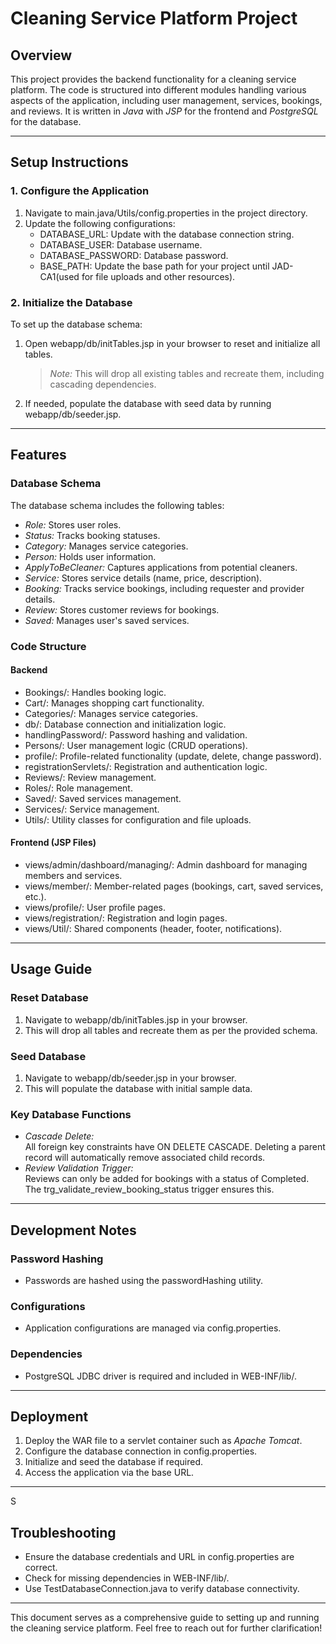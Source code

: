 # Cleaning Service Platform Project

## Overview
This project provides the backend functionality for a cleaning service platform. The code is structured into different modules handling various aspects of the application, including user management, services, bookings, and reviews. It is written in *Java* with *JSP* for the frontend and *PostgreSQL* for the database.

---

## Setup Instructions

### 1. Configure the Application
1. Navigate to main.java/Utils/config.properties in the project directory.
2. Update the following configurations:
   - DATABASE_URL: Update with the database connection string.
   - DATABASE_USER: Database username.
   - DATABASE_PASSWORD: Database password.
   - BASE_PATH: Update the base path for your project  until JAD-CA1\(used for file uploads and other resources).

### 2. Initialize the Database
To set up the database schema:
1. Open webapp/db/initTables.jsp in your browser to reset and initialize all tables.
   > *Note:* This will drop all existing tables and recreate them, including cascading dependencies.
2. If needed, populate the database with seed data by running webapp/db/seeder.jsp.

---

## Features

### Database Schema
The database schema includes the following tables:
- *Role:* Stores user roles.
- *Status:* Tracks booking statuses.
- *Category:* Manages service categories.
- *Person:* Holds user information.
- *ApplyToBeCleaner:* Captures applications from potential cleaners.
- *Service:* Stores service details (name, price, description).
- *Booking:* Tracks service bookings, including requester and provider details.
- *Review:* Stores customer reviews for bookings.
- *Saved:* Manages user's saved services.

### Code Structure
#### Backend
- Bookings/: Handles booking logic.
- Cart/: Manages shopping cart functionality.
- Categories/: Manages service categories.
- db/: Database connection and initialization logic.
- handlingPassword/: Password hashing and validation.
- Persons/: User management logic (CRUD operations).
- profile/: Profile-related functionality (update, delete, change password).
- registrationServlets/: Registration and authentication logic.
- Reviews/: Review management.
- Roles/: Role management.
- Saved/: Saved services management.
- Services/: Service management.
- Utils/: Utility classes for configuration and file uploads.

#### Frontend (JSP Files)
- views/admin/dashboard/managing/: Admin dashboard for managing members and services.
- views/member/: Member-related pages (bookings, cart, saved services, etc.).
- views/profile/: User profile pages.
- views/registration/: Registration and login pages.
- views/Util/: Shared components (header, footer, notifications).

---

## Usage Guide

### Reset Database
1. Navigate to webapp/db/initTables.jsp in your browser.
2. This will drop all tables and recreate them as per the provided schema.

### Seed Database
1. Navigate to webapp/db/seeder.jsp in your browser.
2. This will populate the database with initial sample data.

### Key Database Functions
- *Cascade Delete:*  
  All foreign key constraints have ON DELETE CASCADE. Deleting a parent record will automatically remove associated child records.
- *Review Validation Trigger:*  
  Reviews can only be added for bookings with a status of Completed. The trg_validate_review_booking_status trigger ensures this.

---

## Development Notes

### Password Hashing
- Passwords are hashed using the passwordHashing utility.

### Configurations
- Application configurations are managed via config.properties.

### Dependencies
- PostgreSQL JDBC driver is required and included in WEB-INF/lib/.

---

## Deployment
1. Deploy the WAR file to a servlet container such as *Apache Tomcat*.
2. Configure the database connection in config.properties.
3. Initialize and seed the database if required.
4. Access the application via the base URL.

---
S
## Troubleshooting
- Ensure the database credentials and URL in config.properties are correct.
- Check for missing dependencies in WEB-INF/lib/.
- Use TestDatabaseConnection.java to verify database connectivity.

---

This document serves as a comprehensive guide to setting up and running the cleaning service platform. Feel free to reach out for further clarification!
